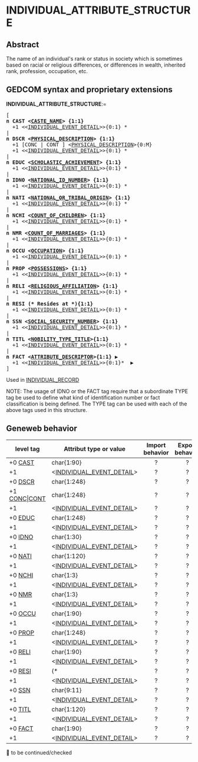 ﻿<!-- licence GPL V2, cf https://github.com/TitiFix/geneweb -->
# INDIVIDUAL_ATTRIBUTE_STRUCTURE
## Abstract
The name of an individual's rank or status in society which is sometimes based on racial or religious differences, or differences in wealth, inherited  rank, profession, occupation, etc.


## GEDCOM syntax and proprietary extensions

**INDIVIDUAL_ATTRIBUTE_STRUCTURE**:=
<pre>
[
<b>n CAST &lt;<a href=Ged.CASTE_NAME.md>CASTE_NAME</a>&gt; {1:1}</b>
  +1 &lt;&lt;<a href=Ged.INDIVIDUAL_EVENT_DETAIL.md>INDIVIDUAL_EVENT_DETAIL</a>&gt;&gt;{0:1} *
|
<b>n DSCR &lt;<a href=Ged.PHYSICAL_DESCRIPTION.md>PHYSICAL_DESCRIPTION</a>&gt; {1:1}</b>
  +1 [CONC | CONT ] &lt;<a href=Ged.PHYSICAL_DESCRIPTION.md>PHYSICAL_DESCRIPTION</a>&gt;{0:M}
  +1 &lt;&lt;<a href=Ged.INDIVIDUAL_EVENT_DETAIL.md>INDIVIDUAL_EVENT_DETAIL</a>&gt;&gt;{0:1} *
|
<b>n EDUC &lt;<a href=Ged.SCHOLASTIC_ACHIEVEMENT.md>SCHOLASTIC_ACHIEVEMENT</a>&gt; {1:1}</b>
  +1 &lt;&lt;<a href=Ged.INDIVIDUAL_EVENT_DETAIL.md>INDIVIDUAL_EVENT_DETAIL</a>&gt;&gt;{0:1} *
|
<b>n IDNO &lt;<a href=Ged.NATIONAL_ID_NUMBER.md>NATIONAL_ID_NUMBER</a>&gt; {1:1}</b>
  +1 &lt;&lt;<a href=Ged.INDIVIDUAL_EVENT_DETAIL.md>INDIVIDUAL_EVENT_DETAIL</a>&gt;&gt;{0:1} *
|
<b>n NATI &lt;<a href=Ged.NATIONAL_OR_TRIBAL_ORIGIN.md>NATIONAL_OR_TRIBAL_ORIGIN</a>&gt; {1:1}</b>
  +1 &lt;&lt;<a href=Ged.INDIVIDUAL_EVENT_DETAIL.md>INDIVIDUAL_EVENT_DETAIL</a>&gt;&gt;{0:1} *
|
<b>n NCHI &lt;<a href=Ged.COUNT_OF_CHILDREN.md>COUNT_OF_CHILDREN</a>&gt; {1:1}</b>
  +1 &lt;&lt;<a href=Ged.INDIVIDUAL_EVENT_DETAIL.md>INDIVIDUAL_EVENT_DETAIL</a>&gt;&gt;{0:1} *
|
<b>n NMR &lt;<a href=Ged.COUNT_OF_MARRIAGES.md>COUNT_OF_MARRIAGES</a>&gt; {1:1}</b>
  +1 &lt;&lt;<a href=Ged.INDIVIDUAL_EVENT_DETAIL.md>INDIVIDUAL_EVENT_DETAIL</a>&gt;&gt;{0:1} *
|
<b>n OCCU &lt;<a href=Ged.OCCUPATION.md>OCCUPATION</a>&gt; {1:1}</b>
  +1 &lt;&lt;<a href=Ged.INDIVIDUAL_EVENT_DETAIL.md>INDIVIDUAL_EVENT_DETAIL</a>&gt;&gt;{0:1} *
|
<b>n PROP &lt;<a href=Ged.POSSESSIONS.md>POSSESSIONS</a>&gt; {1:1}</b>
  +1 &lt;&lt;<a href=Ged.INDIVIDUAL_EVENT_DETAIL.md>INDIVIDUAL_EVENT_DETAIL</a>&gt;&gt;{0:1} *
|
<b>n RELI &lt;<a href=Ged.RELIGIOUS_AFFILIATION.md>RELIGIOUS_AFFILIATION</a>&gt; {1:1}</b>
  +1 &lt;&lt;<a href=Ged.INDIVIDUAL_EVENT_DETAIL.md>INDIVIDUAL_EVENT_DETAIL</a>&gt;&gt;{0:1} *
|
<b>n RESI (* Resides at *){1:1}</b>
  +1 &lt;&lt;<a href=Ged.INDIVIDUAL_EVENT_DETAIL.md>INDIVIDUAL_EVENT_DETAIL</a>&gt;&gt;{0:1} *
|
<b>n SSN &lt;<a href=Ged.SOCIAL_SECURITY_NUMBER.md>SOCIAL_SECURITY_NUMBER</a>&gt; {1:1}</b>
  +1 &lt;&lt;<a href=Ged.INDIVIDUAL_EVENT_DETAIL.md>INDIVIDUAL_EVENT_DETAIL</a>&gt;&gt;{0:1} *
|
<b>n TITL &lt;<a href=Ged.NOBILITY_TYPE_TITLE.md>NOBILITY_TYPE_TITLE</a>&gt;{1:1}</b>
  +1 &lt;&lt;<a href=Ged.INDIVIDUAL_EVENT_DETAIL.md>INDIVIDUAL_EVENT_DETAIL</a>&gt;&gt;{0:1} *
|
<b>n FACT &lt;<a href=Ged.ATTRIBUTE_DESCRIPTOR.md>ATTRIBUTE_DESCRIPTOR</a>&gt;{1:1} &#x25B6;</b>
  +1 &lt;&lt;<a href=Ged.INDIVIDUAL_EVENT_DETAIL.md>INDIVIDUAL_EVENT_DETAIL</a>&gt;&gt;{0:1}*  &#x25B6;
]
</pre>
Used in <a href=Ged.INDIVIDUAL_RECORD.md>INDIVIDUAL_RECORD</a><br />


NOTE: The usage of IDNO or the FACT tag require that a subordinate TYPE tag be used to define
what kind of identification number or fact classification is being defined.  The TYPE tag can be used
with each of the above tags used in this structure.

## Geneweb behavior



level tag  | Attribut type or value | Import behavior | Export behavior  | Comment 
---------- | ------------- | :---------------: | :-----------------:| -----------
+0 <a href=Ged.GLOSSARY.md#cast>CAST</a> | char{1:90} | ? | ? | 
+1  | &lt;<a href=Ged.INDIVIDUAL_EVENT_DETAIL.md>INDIVIDUAL_EVENT_DETAIL</a>&gt; | ? | ? | 
+0 <a href=Ged.GLOSSARY.md#dscr>DSCR</a> | char{1:248} | ? | ? | 
+1 <a href=Ged.GLOSSARY.md#conc>CONC</a>\|<a href=Ged.GLOSSARY.md#cont>CONT</a> | char{1:248} | ? | ? | 
+1  | &lt;<a href=Ged.INDIVIDUAL_EVENT_DETAIL.md>INDIVIDUAL_EVENT_DETAIL</a>&gt; | ? | ? | 
+0 <a href=Ged.GLOSSARY.md#educ>EDUC</a> | char{1:248} | ? | ? | 
+1  | &lt;<a href=Ged.INDIVIDUAL_EVENT_DETAIL.md>INDIVIDUAL_EVENT_DETAIL</a>&gt; | ? | ? | 
+0 <a href=Ged.GLOSSARY.md#idno>IDNO</a> | char{1:30} | ? | ? | 
+1  | &lt;<a href=Ged.INDIVIDUAL_EVENT_DETAIL.md>INDIVIDUAL_EVENT_DETAIL</a>&gt; | ? | ? | 
+0 <a href=Ged.GLOSSARY.md#nati>NATI</a> | char{1:120} | ? | ? | 
+1  | &lt;<a href=Ged.INDIVIDUAL_EVENT_DETAIL.md>INDIVIDUAL_EVENT_DETAIL</a>&gt; | ? | ? | 
+0 <a href=Ged.GLOSSARY.md#nchi>NCHI</a> | char{1:3} | ? | ? | 
+1  | &lt;<a href=Ged.INDIVIDUAL_EVENT_DETAIL.md>INDIVIDUAL_EVENT_DETAIL</a>&gt; | ? | ? | 
+0 <a href=Ged.GLOSSARY.md#nmr>NMR</a> | char{1:3} | ? | ? | 
+1  | &lt;<a href=Ged.INDIVIDUAL_EVENT_DETAIL.md>INDIVIDUAL_EVENT_DETAIL</a>&gt; | ? | ? | 
+0 <a href=Ged.GLOSSARY.md#occu>OCCU</a> | char{1:90} | ? | ? | 
+1  | &lt;<a href=Ged.INDIVIDUAL_EVENT_DETAIL.md>INDIVIDUAL_EVENT_DETAIL</a>&gt; | ? | ? | 
+0 <a href=Ged.GLOSSARY.md#prop>PROP</a> | char{1:248} | ? | ? | 
+1  | &lt;<a href=Ged.INDIVIDUAL_EVENT_DETAIL.md>INDIVIDUAL_EVENT_DETAIL</a>&gt; | ? | ? | 
+0 <a href=Ged.GLOSSARY.md#reli>RELI</a> | char{1:90} | ? | ? | 
+1  | &lt;<a href=Ged.INDIVIDUAL_EVENT_DETAIL.md>INDIVIDUAL_EVENT_DETAIL</a>&gt; | ? | ? | 
+0 <a href=Ged.GLOSSARY.md#resi>RESI</a> | (* | ? | ? | 
+1  | &lt;<a href=Ged.INDIVIDUAL_EVENT_DETAIL.md>INDIVIDUAL_EVENT_DETAIL</a>&gt; | ? | ? | 
+0 <a href=Ged.GLOSSARY.md#ssn>SSN</a> | char{9:11} | ? | ? | 
+1  | &lt;<a href=Ged.INDIVIDUAL_EVENT_DETAIL.md>INDIVIDUAL_EVENT_DETAIL</a>&gt; | ? | ? | 
+0 <a href=Ged.GLOSSARY.md#titl>TITL</a> | char{1:120} | ? | ? | 
+1  | &lt;<a href=Ged.INDIVIDUAL_EVENT_DETAIL.md>INDIVIDUAL_EVENT_DETAIL</a>&gt; | ? | ? | 
+0 <a href=Ged.GLOSSARY.md#fact>FACT</a> | char{1:90} | ? | ? | 
+1  | &lt;<a href=Ged.INDIVIDUAL_EVENT_DETAIL.md>INDIVIDUAL_EVENT_DETAIL</a>&gt; | ? | ? | 

🚧 to be continued/checked

